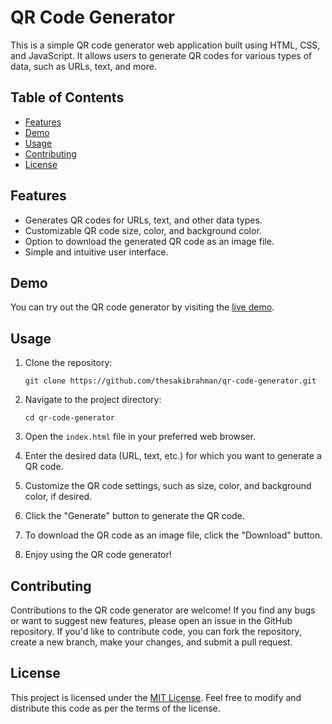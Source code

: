 # QR Code Generator

This is a simple QR code generator web application built using HTML, CSS, and JavaScript. It allows users to generate QR codes for various types of data, such as URLs, text, and more.


## Table of Contents

- [Features](#features)
- [Demo](#demo)
- [Usage](#usage)
- [Contributing](#contributing)
- [License](#license)

## Features

- Generates QR codes for URLs, text, and other data types.
- Customizable QR code size, color, and background color.
- Option to download the generated QR code as an image file.
- Simple and intuitive user interface.

## Demo

You can try out the QR code generator by visiting the [live demo](https://sakib-qr-generator.vercel.app).

## Usage

1. Clone the repository:

   ```
   git clone https://github.com/thesakibrahman/qr-code-generator.git
   ```

2. Navigate to the project directory:

   ```
   cd qr-code-generator
   ```

3. Open the `index.html` file in your preferred web browser.

4. Enter the desired data (URL, text, etc.) for which you want to generate a QR code.

5. Customize the QR code settings, such as size, color, and background color, if desired.

6. Click the "Generate" button to generate the QR code.

7. To download the QR code as an image file, click the "Download" button.

8. Enjoy using the QR code generator!

## Contributing

Contributions to the QR code generator are welcome! If you find any bugs or want to suggest new features, please open an issue in the GitHub repository. If you'd like to contribute code, you can fork the repository, create a new branch, make your changes, and submit a pull request.

## License

This project is licensed under the [MIT License](LICENSE). Feel free to modify and distribute this code as per the terms of the license.
